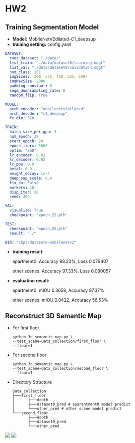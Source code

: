 # HW2
## Training Segmentation Model
* **Model:** MobileNetV2dilated-C1_deepsup
* **training setting:** config.yaml
```yaml 
DATASET:
  root_dataset: "./data/"
  list_train: "./data/dataset0/training.odgt"
  list_val: "./data/dataset0/validation.odgt"
  num_class: 101
  imgSizes: (300, 375, 450, 525, 600)
  imgMaxSize: 2000
  padding_constant: 8
  segm_downsampling_rate: 8
  random_flip: True

MODEL:
  arch_encoder: "mobilenetv2dilated"
  arch_decoder: "c1_deepsup"
  fc_dim: 320

TRAIN:
  batch_size_per_gpu: 3
  num_epoch: 30
  start_epoch: 20
  epoch_iters: 5000
  optim: "SGD"
  lr_encoder: 0.02
  lr_decoder: 0.02
  lr_pow: 0.9
  beta1: 0.9
  weight_decay: 1e-4
  deep_sup_scale: 0.4
  fix_bn: False
  workers: 16
  disp_iter: 20
  seed: 304

VAL:
  visualize: True
  checkpoint: "epoch_25.pth"

TEST:
  checkpoint: "epoch_25.pth"
  result: "./"

DIR: "ckpt/dataset0-mobilenetv2"
```
* **training result:**

    apartment0: Accuracy 98.23%, Loss 0.079407 
    
    other scenes: Accuracy 97.33%, Loss 0.080057
* **evaluation result:**
    
    apartment0: mIOU 0.3658, Accuracy 97.37%
    
    other scenes: mIOU 0.0422, Accuracy 56.53%
    
## Reconstruct 3D Semantic Map
* For first floor
    ```
    python 3d_semantic_map.py \
    --test_scene=Data_collection/first_floor \
    --floor=1
    ```

* For second floor
    ```
    python 3d_semantic_map.py \
    --test_scene=Data_collection/second_floor \
    --floor=1
    ```

* Directory Structure
    ```
    Data_collection
    ├───first_floor
    │      ├───depth
    │      ├───dataset0_pred # aparentment0 model predict
    │      └───other_pred # other scene model predict
    └───second_floor
           ├───depth
           ├───dataset0_pred
           └───other_pred
    ```
![](https://i.imgur.com/5aXsMTO.png)
![](https://i.imgur.com/U99bjU4.png)
